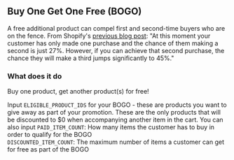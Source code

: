 ## Buy One Get One Free (BOGO)

A free additional product can compel first and second-time buyers who are on the fence. From Shopify's [previous blog post](https://www.shopify.com/enterprise/customer-lifetime-value-after-black-friday-cyber-monday): "At this moment your customer has only made one purchase and the chance of them making a second is just 27%. However, if you can achieve that second purchase, the chance they will make a third jumps significantly to 45%."

### What does it do

Buy one product, get another product(s) for free!

Input `ELIGIBLE_PRODUCT_IDS` for your BOGO - these are products you want to give away as part of your promotion. These are the only products that will be discounted to $0 when accompanying another item in the cart.
You can also input
   `PAID_ITEM_COUNT`: How many items the customer has to buy in order to qualify for the BOGO  
   `DISCOUNTED_ITEM_COUNT`: The maximum number of items a customer can get for free as part of the BOGO
